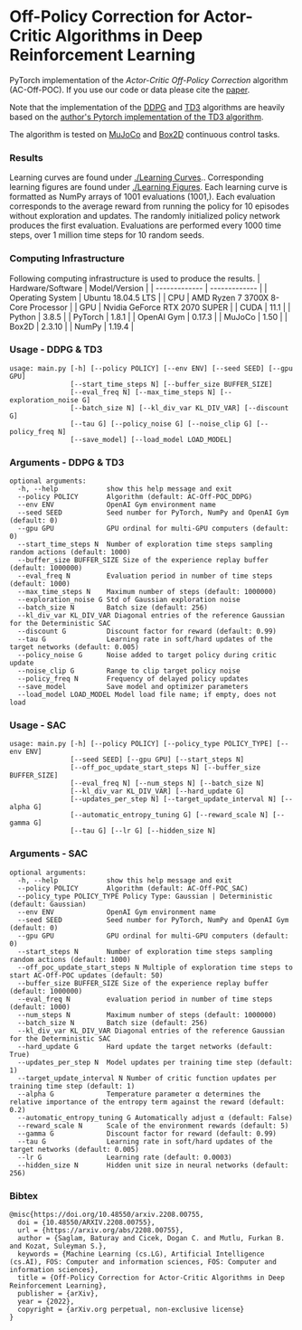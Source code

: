 # Off-Policy Correction for Actor-Critic Algorithms in Deep Reinforcement Learning
PyTorch implementation of the _Actor-Critic Off-Policy Correction_ algorithm (AC-Off-POC). If you use our code or data please cite the [paper](https://arxiv.org/abs/2208.00755).

Note that the implementation of the [DDPG](https://arxiv.org/abs/1509.02971) and [TD3](https://arxiv.org/abs/1802.09477) algorithms are heavily based on the [author's Pytorch implementation of the TD3 algorithm](https://github.com/sfujim/TD3). 

The algorithm is tested on [MuJoCo](https://gym.openai.com/envs/#mujoco) and [Box2D](https://gym.openai.com/envs/#box2d) continuous control tasks.

### Results
Learning curves are found under [./Learning Curves](https://github.com/baturaysaglam/AC-Off-POC/tree/main/Learning%20Curves).. Corresponding learning figures are found under [./Learning Figures](https://github.com/baturaysaglam/AC-Off-POC/tree/main/Learning%20Figures). Each learning curve is formatted as NumPy arrays of 1001 evaluations (1001,). Each evaluation corresponds to the average reward from running the policy for 10 episodes without exploration and updates. The randomly initialized policy network produces the first evaluation. Evaluations are performed every 1000 time steps, over 1 million time steps for 10 random seeds.

### Computing Infrastructure
Following computing infrastructure is used to produce the results.
| Hardware/Software  | Model/Version |
| ------------- | ------------- |
| Operating System  | Ubuntu 18.04.5 LTS  |
| CPU  | AMD Ryzen 7 3700X 8-Core Processor |
| GPU  | Nvidia GeForce RTX 2070 SUPER |
| CUDA  | 11.1  |
| Python  | 3.8.5 |
| PyTorch  | 1.8.1 |
| OpenAI Gym  | 0.17.3 |
| MuJoCo  | 1.50 |
| Box2D  | 2.3.10 |
| NumPy  | 1.19.4 |

### Usage - DDPG & TD3
```
usage: main.py [-h] [--policy POLICY] [--env ENV] [--seed SEED] [--gpu GPU]
               [--start_time_steps N] [--buffer_size BUFFER_SIZE]
               [--eval_freq N] [--max_time_steps N] [--exploration_noise G]
               [--batch_size N] [--kl_div_var KL_DIV_VAR] [--discount G]
               [--tau G] [--policy_noise G] [--noise_clip G] [--policy_freq N]
               [--save_model] [--load_model LOAD_MODEL]
```

### Arguments - DDPG & TD3
```
optional arguments:
  -h, --help            show this help message and exit
  --policy POLICY       Algorithm (default: AC-Off-POC_DDPG)
  --env ENV             OpenAI Gym environment name
  --seed SEED           Seed number for PyTorch, NumPy and OpenAI Gym (default: 0)
  --gpu GPU             GPU ordinal for multi-GPU computers (default: 0)
  --start_time_steps N  Number of exploration time steps sampling random actions (default: 1000)
  --buffer_size BUFFER_SIZE Size of the experience replay buffer (default: 1000000)
  --eval_freq N         Evaluation period in number of time steps (default: 1000)
  --max_time_steps N    Maximum number of steps (default: 1000000)
  --exploration_noise G Std of Gaussian exploration noise
  --batch_size N        Batch size (default: 256)
  --kl_div_var KL_DIV_VAR Diagonal entries of the reference Gaussian for the Deterministic SAC
  --discount G          Discount factor for reward (default: 0.99)
  --tau G               Learning rate in soft/hard updates of the target networks (default: 0.005)
  --policy_noise G      Noise added to target policy during critic update
  --noise_clip G        Range to clip target policy noise
  --policy_freq N       Frequency of delayed policy updates
  --save_model          Save model and optimizer parameters
  --load_model LOAD_MODEL Model load file name; if empty, does not load
  ```
  
### Usage - SAC
```
usage: main.py [-h] [--policy POLICY] [--policy_type POLICY_TYPE] [--env ENV]
               [--seed SEED] [--gpu GPU] [--start_steps N]
               [--off_poc_update_start_steps N] [--buffer_size BUFFER_SIZE]
               [--eval_freq N] [--num_steps N] [--batch_size N]
               [--kl_div_var KL_DIV_VAR] [--hard_update G]
               [--updates_per_step N] [--target_update_interval N] [--alpha G]
               [--automatic_entropy_tuning G] [--reward_scale N] [--gamma G]
               [--tau G] [--lr G] [--hidden_size N]
```

### Arguments - SAC
```
optional arguments:
  -h, --help            show this help message and exit
  --policy POLICY       Algorithm (default: AC-Off-POC_SAC)
  --policy_type POLICY_TYPE Policy Type: Gaussian | Deterministic (default: Gaussian)
  --env ENV             OpenAI Gym environment name
  --seed SEED           Seed number for PyTorch, NumPy and OpenAI Gym (default: 0)
  --gpu GPU             GPU ordinal for multi-GPU computers (default: 0)
  --start_steps N       Number of exploration time steps sampling random actions (default: 1000)
  --off_poc_update_start_steps N Multiple of exploration time steps to start AC-Off-POC updates (default: 50)
  --buffer_size BUFFER_SIZE Size of the experience replay buffer (default: 1000000)
  --eval_freq N         evaluation period in number of time steps (default: 1000)
  --num_steps N         Maximum number of steps (default: 1000000)
  --batch_size N        Batch size (default: 256)
  --kl_div_var KL_DIV_VAR Diagonal entries of the reference Gaussian for the Deterministic SAC
  --hard_update G       Hard update the target networks (default: True)
  --updates_per_step N  Model updates per training time step (default: 1)
  --target_update_interval N Number of critic function updates per training time step (default: 1)
  --alpha G             Temperature parameter α determines the relative importance of the entropy term against the reward (default: 0.2)
  --automatic_entropy_tuning G Automatically adjust α (default: False)
  --reward_scale N      Scale of the environment rewards (default: 5)
  --gamma G             Discount factor for reward (default: 0.99)
  --tau G               Learning rate in soft/hard updates of the target networks (default: 0.005)
  --lr G                Learning rate (default: 0.0003)
  --hidden_size N       Hidden unit size in neural networks (default: 256)

  ```

### Bibtex
```
@misc{https://doi.org/10.48550/arxiv.2208.00755,
  doi = {10.48550/ARXIV.2208.00755},
  url = {https://arxiv.org/abs/2208.00755},
  author = {Saglam, Baturay and Cicek, Dogan C. and Mutlu, Furkan B. and Kozat, Suleyman S.},
  keywords = {Machine Learning (cs.LG), Artificial Intelligence (cs.AI), FOS: Computer and information sciences, FOS: Computer and information sciences},
  title = {Off-Policy Correction for Actor-Critic Algorithms in Deep Reinforcement Learning},
  publisher = {arXiv},
  year = {2022},
  copyright = {arXiv.org perpetual, non-exclusive license}
}
```
